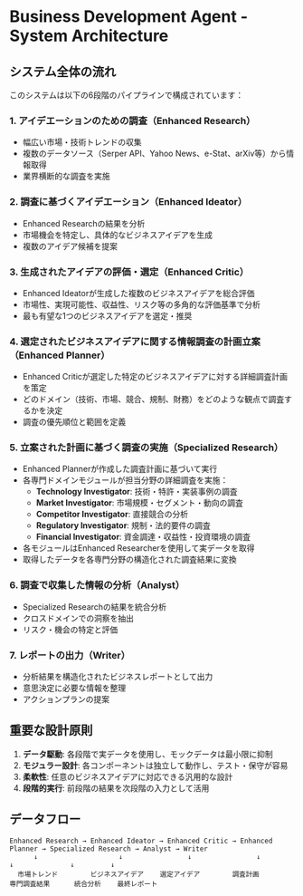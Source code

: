  # Business Development Agent - System Architecture

## システム全体の流れ

このシステムは以下の6段階のパイプラインで構成されています：

### 1. アイデエーションのための調査（Enhanced Research）
- 幅広い市場・技術トレンドの収集
- 複数のデータソース（Serper API、Yahoo News、e-Stat、arXiv等）から情報取得
- 業界横断的な調査を実施

### 2. 調査に基づくアイデエーション（Enhanced Ideator）
- Enhanced Researchの結果を分析
- 市場機会を特定し、具体的なビジネスアイデアを生成
- 複数のアイデア候補を提案

### 3. 生成されたアイデアの評価・選定（Enhanced Critic）
- Enhanced Ideatorが生成した複数のビジネスアイデアを総合評価
- 市場性、実現可能性、収益性、リスク等の多角的な評価基準で分析
- 最も有望な1つのビジネスアイデアを選定・推奨

### 4. 選定されたビジネスアイデアに関する情報調査の計画立案（Enhanced Planner）
- Enhanced Criticが選定した特定のビジネスアイデアに対する詳細調査計画を策定
- どのドメイン（技術、市場、競合、規制、財務）をどのような観点で調査するかを決定
- 調査の優先順位と範囲を定義

### 5. 立案された計画に基づく調査の実施（Specialized Research）
- Enhanced Plannerが作成した調査計画に基づいて実行
- 各専門ドメインモジュールが担当分野の詳細調査を実施：
  - **Technology Investigator**: 技術・特許・実装事例の調査
  - **Market Investigator**: 市場規模・セグメント・動向の調査  
  - **Competitor Investigator**: 直接競合の分析
  - **Regulatory Investigator**: 規制・法的要件の調査
  - **Financial Investigator**: 資金調達・収益性・投資環境の調査
- 各モジュールはEnhanced Researcherを使用して実データを取得
- 取得したデータを各専門分野の構造化された調査結果に変換

### 6. 調査で収集した情報の分析（Analyst）
- Specialized Researchの結果を統合分析
- クロスドメインでの洞察を抽出
- リスク・機会の特定と評価

### 7. レポートの出力（Writer）
- 分析結果を構造化されたビジネスレポートとして出力
- 意思決定に必要な情報を整理
- アクションプランの提案

## 重要な設計原則

1. **データ駆動**: 各段階で実データを使用し、モックデータは最小限に抑制
2. **モジュラー設計**: 各コンポーネントは独立して動作し、テスト・保守が容易
3. **柔軟性**: 任意のビジネスアイデアに対応できる汎用的な設計
4. **段階的実行**: 前段階の結果を次段階の入力として活用

## データフロー

```
Enhanced Research → Enhanced Ideator → Enhanced Critic → Enhanced Planner → Specialized Research → Analyst → Writer
      ↓                    ↓                ↓                ↓                     ↓              ↓         ↓
  市場トレンド        ビジネスアイデア    選定アイデア        調査計画           専門調査結果      統合分析    最終レポート
```